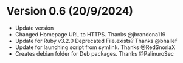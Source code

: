 
# Version 0.6 (20/9/2024)

* Update version 
* Changed Homepage URL to HTTPS. Thanks @jbrandona119
* Update for Ruby v3.2.0  Deprecated File.exists? Thanks @bhallef
* Update for launching script from symlink. Thanks @RedSnorlaX
* Creates debian folder for Deb packages. Thanks @PalinuroSec
